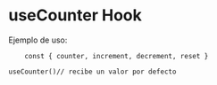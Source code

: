 # useCounter Hook

Ejemplo de uso:

```
    const { counter, increment, decrement, reset }

```

    useCounter()// recibe un valor por defecto